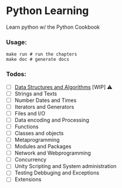 Python Learning
===============

Learn python w/ the Python Cookbook

### Usage:

```
make run # run the chapters
make doc # generate docs
```

### Todos:

- [ ] [Data Structures and Algorithms](https://cdn.rawgit.com/xouabita/python-learning/master/docs/chap_1.html) [WIP] :warning:
- [ ] Strings and Texts
- [ ] Number Dates and Times
- [ ] Iterators and Generators
- [ ] Files and I/O
- [ ] Data encoding and Processing
- [ ] Functions
- [ ] Classes and objects
- [ ] Metaprogramming
- [ ] Modules and Packages
- [ ] Network and Webprogramming
- [ ] Concurrency
- [ ] Unity Scripting and System administration
- [ ] Testing Debbuging and Exceptions
- [ ] Extensions
